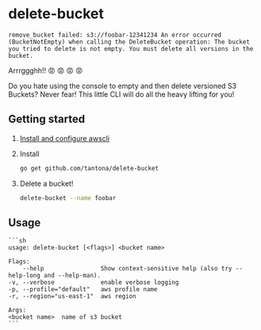 # delete-bucket

```
remove_bucket failed: s3://foobar-12341234 An error occurred (BucketNotEmpty) when calling the DeleteBucket operation: The bucket you tried to delete is not empty. You must delete all versions in the bucket.
```

Arrrggghh!! 😡 😡 😡 😡

Do you hate using the console to empty and then delete versioned S3 Buckets?  Never fear! This little CLI will do all the heavy lifting for you!


## Getting started 

1. [Install and configure awscli](https://docs.aws.amazon.com/cli/latest/userguide/installing.html)

1. Install

    ```sh
    go get github.com/tantona/delete-bucket
    ```

1. Delete a bucket!

    ```sh
    delete-bucket --name foobar
    ```

## Usage

    ```sh
    usage: delete-bucket [<flags>] <bucket name>

    Flags:
        --help                Show context-sensitive help (also try --help-long and --help-man).
    -v, --verbose             enable verbose logging
    -p, --profile="default"   aws profile name
    -r, --region="us-east-1"  aws region

    Args:
    <bucket name>  name of s3 bucket
    ```

